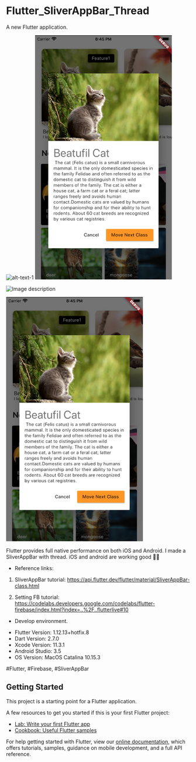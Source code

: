 # Flutter_SliverAppBar_Thread

A new Flutter application.

![alt-text-1](https://github.com/loydkim/Flutter_SliverAppBar_Thread/blob/master/main1.png"title-1") ![alt-text-2](https://github.com/loydkim/Flutter_Simple_Dialog/blob/master/main.png "title-2")

![Image description](https://github.com/loydkim/Flutter_SliverAppBar_Thread/blob/master/main1.png?raw=true)

![Image description](https://github.com/loydkim/Flutter_Simple_Dialog/blob/master/main.png?raw=true)

 Flutter provides full native performance on both iOS and Android. I made a SliverAppBar with thread. iOS and android are working good 👍🏻

* Reference links:

1. SliverAppBar tutorial: https://api.flutter.dev/flutter/material/SliverAppBar-class.html

2. Setting FB tutorial: https://codelabs.developers.google.com/codelabs/flutter-firebase/index.html?index=..%2F..flutterlive#10

* Develop environment.

- Flutter Version: 1.12.13+hotfix.8
- Dart Version: 2.7.0
- Xcode Version: 11.3.1
- Android Studio: 3.5
- OS Version: MacOS Catalina 10.15.3

#Flutter, #Firebase, #SliverAppBar

## Getting Started

This project is a starting point for a Flutter application.

A few resources to get you started if this is your first Flutter project:

- [Lab: Write your first Flutter app](https://flutter.dev/docs/get-started/codelab)
- [Cookbook: Useful Flutter samples](https://flutter.dev/docs/cookbook)

For help getting started with Flutter, view our
[online documentation](https://flutter.dev/docs), which offers tutorials,
samples, guidance on mobile development, and a full API reference.

